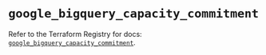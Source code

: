 # `google_bigquery_capacity_commitment`

Refer to the Terraform Registry for docs: [`google_bigquery_capacity_commitment`](https://registry.terraform.io/providers/hashicorp/google/5.23.0/docs/resources/bigquery_capacity_commitment).
